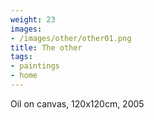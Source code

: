 ```yaml
---
weight: 23
images:
- /images/other/other01.png
title: The other
tags:
- paintings
- home
---
```

Oil on canvas, 120x120cm, 2005
